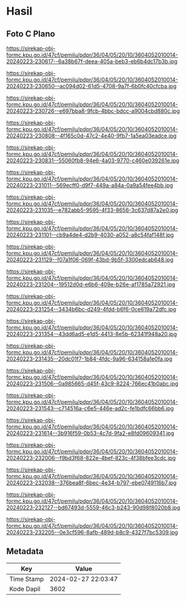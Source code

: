 # Hasil

## Foto C Plano

https://sirekap-obj-formc.kpu.go.id/47cf/pemilu/pdpr/36/04/05/20/10/3604052010014-20240223-230617--6a38b67f-deea-405a-beb3-eb6b4dc17b3b.jpg

https://sirekap-obj-formc.kpu.go.id/47cf/pemilu/pdpr/36/04/05/20/10/3604052010014-20240223-230650--ac094d02-61d5-4708-9a7f-6b0fc40cfcba.jpg

https://sirekap-obj-formc.kpu.go.id/47cf/pemilu/pdpr/36/04/05/20/10/3604052010014-20240223-230726--e697bba8-9fcb-4bbc-bdcc-a9004cbd880c.jpg

https://sirekap-obj-formc.kpu.go.id/47cf/pemilu/pdpr/36/04/05/20/10/3604052010014-20240223-230808--4f165c0d-47c2-4e40-9fb7-1a5ea03eadce.jpg

https://sirekap-obj-formc.kpu.go.id/47cf/pemilu/pdpr/36/04/05/20/10/3604052010014-20240223-230831--55060fb8-94e6-4a03-9770-c460e039261e.jpg

https://sirekap-obj-formc.kpu.go.id/47cf/pemilu/pdpr/36/04/05/20/10/3604052010014-20240223-231011--569ecff0-d9f7-449a-a84a-0a9a54fee4bb.jpg

https://sirekap-obj-formc.kpu.go.id/47cf/pemilu/pdpr/36/04/05/20/10/3604052010014-20240223-231035--e782abb5-9595-4f33-8656-3c637d87a2e0.jpg

https://sirekap-obj-formc.kpu.go.id/47cf/pemilu/pdpr/36/04/05/20/10/3604052010014-20240223-231101--cb9a4de4-d2b9-4030-a052-a8c54faf148f.jpg

https://sirekap-obj-formc.kpu.go.id/47cf/pemilu/pdpr/36/04/05/20/10/3604052010014-20240223-231129--f07a1f06-069f-43bd-9b5f-3300edcab648.jpg

https://sirekap-obj-formc.kpu.go.id/47cf/pemilu/pdpr/36/04/05/20/10/3604052010014-20240223-231204--19512d0d-e6b6-409e-b26e-af1785a72921.jpg

https://sirekap-obj-formc.kpu.go.id/47cf/pemilu/pdpr/36/04/05/20/10/3604052010014-20240223-231254--3434b6bc-d249-4fdd-b6f6-0ce619a72dfc.jpg

https://sirekap-obj-formc.kpu.go.id/47cf/pemilu/pdpr/36/04/05/20/10/3604052010014-20240223-231354--43dd6ad5-e1d5-4413-8e5b-62341f948a20.jpg

https://sirekap-obj-formc.kpu.go.id/47cf/pemilu/pdpr/36/04/05/20/10/3604052010014-20240223-231435--20dc01f7-1b84-4fdc-9a96-634158a1e0fa.jpg

https://sirekap-obj-formc.kpu.go.id/47cf/pemilu/pdpr/36/04/05/20/10/3604052010014-20240223-231506--0a985665-d45f-43c9-8224-766ec41b0abc.jpg

https://sirekap-obj-formc.kpu.go.id/47cf/pemilu/pdpr/36/04/05/20/10/3604052010014-20240223-231543--c714516a-c6e5-446e-ad2c-fe1bdfc66bb6.jpg

https://sirekap-obj-formc.kpu.go.id/47cf/pemilu/pdpr/36/04/05/20/10/3604052010014-20240223-231614--3b916f59-0b53-4c7d-9fa2-e8fd09609341.jpg

https://sirekap-obj-formc.kpu.go.id/47cf/pemilu/pdpr/36/04/05/20/10/3604052010014-20240223-232006--f9bd3f68-822e-4bef-823c-4f38bfee3cdc.jpg

https://sirekap-obj-formc.kpu.go.id/47cf/pemilu/pdpr/36/04/05/20/10/3604052010014-20240223-232038--376bea8f-6bec-4e34-b797-ebe0749116b7.jpg

https://sirekap-obj-formc.kpu.go.id/47cf/pemilu/pdpr/36/04/05/20/10/3604052010014-20240223-232127--bd67493d-5559-46c3-b243-90d98f8020b8.jpg

https://sirekap-obj-formc.kpu.go.id/47cf/pemilu/pdpr/36/04/05/20/10/3604052010014-20240223-232205--0e3cf596-8afb-489d-b8c9-4327f7bc5309.jpg


## Metadata

| Key        | Value               |
| ---------- | ------------------- |
| Time Stamp | 2024-02-27 22:03:47 |
| Kode Dapil | 3602                |



